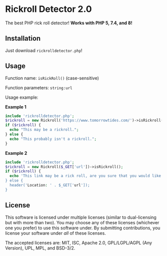 # Rickroll Detector 2.0
The best PHP rick roll detector! **Works with PHP 5, 7.4, and 8!**
## Installation
Just download `rickrolldetector.php`!
## Usage
Function name: `isRickRoll()` (case-sensitive)

Function parameters: `string:url`

Usage example:

**Example 1**
```php
include 'rickrolldetector.php';
$rickroll = new Rickroll('https://www.tomorrowtides.com/')->isRickroll();
if ($rickroll) {
  echo "This may be a rickroll.";
} else {
  echo "This probably isn't a rickroll.";
}
```

**Example 2**
```php
include 'rickrolldetector.php';
$rickroll = new Rickroll($_GET['url'])->isRickroll();
if ($rickroll) {
  echo 'This link may be a rick roll, are you sure that you would like to visit it? <a href="' . htmlspecialchars($_GET['url']) . '">Visit this website, even though it may be a rick roll</a>;
} else {
  header('Location: ' . $_GET['url']);
}
```

## License

This software is licensed under multiple licenses (similar to dual-licensing but with more than two). You may choose any of these licenses (whichever one you prefer) to use this software under. By submitting contributions, you license your software under *all* of these licenses.

The accepted licenses are: MIT, ISC, Apache 2.0, GPL/LGPL/AGPL (Any Version), UPL, MPL, and BSD-3/2.
